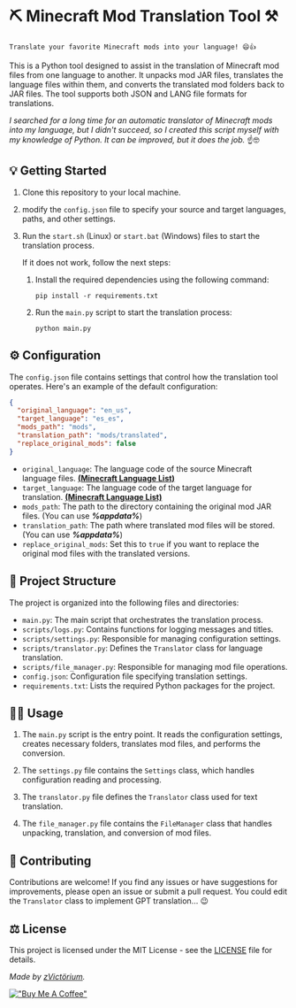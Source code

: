# ⛏️ Minecraft Mod Translation Tool ⚒️

`Translate your favorite Minecraft mods into your language! 😄👍`

This is a Python tool designed to assist in the translation of Minecraft mod files from one language to another. It unpacks mod JAR files, translates the language files within them, and converts the translated mod folders back to JAR files. The tool supports both JSON and LANG file formats for translations.

_I searched for a long time for an automatic translator of Minecraft mods into my language, but I didn't succeed, so I created this script myself with my knowledge of Python. It can be improved, but it does the job._ ☝️🤓

## 💡 Getting Started

1. Clone this repository to your local machine.

2. modify the `config.json` file to specify your source and target languages, paths, and other settings.

3. Run the `start.sh` (Linux) or `start.bat` (Windows) files to start the translation process.
   
    If it does not work, follow the next steps:

    1. Install the required dependencies using the following command:

        ```shell
        pip install -r requirements.txt
        ```
      
    2. Run the `main.py` script to start the translation process:

        ```shell
        python main.py
        ```

## ⚙️ Configuration

The `config.json` file contains settings that control how the translation tool operates. Here's an example of the default configuration:

```json
{
  "original_language": "en_us",
  "target_language": "es_es",
  "mods_path": "mods",
  "translation_path": "mods/translated",
  "replace_original_mods": false
}
```

- `original_language`: The language code of the source Minecraft language files. [**(Minecraft Language List)**](https://minecraft-archive.fandom.com/wiki/Languages)
- `target_language`: The language code of the target language for translation. [**(Minecraft Language List)**](https://minecraft-archive.fandom.com/wiki/Languages)
- `mods_path`: The path to the directory containing the original mod JAR files. (You can use _**%appdata%**_)
- `translation_path`: The path where translated mod files will be stored. (You can use _**%appdata%**_)
- `replace_original_mods`: Set this to `true` if you want to replace the original mod files with the translated versions.

## 📄 Project Structure

The project is organized into the following files and directories:

- `main.py`: The main script that orchestrates the translation process.
- `scripts/logs.py`: Contains functions for logging messages and titles.
- `scripts/settings.py`: Responsible for managing configuration settings.
- `scripts/translator.py`: Defines the `Translator` class for language translation.
- `scripts/file_manager.py`: Responsible for managing mod file operations.
- `config.json`: Configuration file specifying translation settings.
- `requirements.txt`: Lists the required Python packages for the project.

## 👨‍💻 Usage

1. The `main.py` script is the entry point. It reads the configuration settings, creates necessary folders, translates mod files, and performs the conversion.

2. The `settings.py` file contains the `Settings` class, which handles configuration reading and processing.

3. The `translator.py` file defines the `Translator` class used for text translation.

4. The `file_manager.py` file contains the `FileManager` class that handles unpacking, translation, and conversion of mod files.

## 🤝 Contributing

Contributions are welcome! If you find any issues or have suggestions for improvements, please open an issue or submit a pull request. You could edit the `Translator` class to implement GPT translation... 😉

## ⚖️ License

This project is licensed under the MIT License - see the [LICENSE](LICENSE) file for details.

_Made by [zVictörium](https://zvictorium.github.io)._

[!["Buy Me A Coffee"](https://www.buymeacoffee.com/assets/img/custom_images/orange_img.png)](https://www.buymeacoffee.com/victorium)